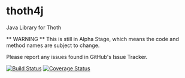thoth4j
=======

Java Library for Thoth


** WARNING **
This is still in Alpha Stage, which means the code and method names are subject to change.


Please report any issues found in GitHub's Issue Tracker.

[![Build Status](https://travis-ci.org/driverpt/rblcheck4j.svg?branch=master)](https://travis-ci.org/driverpt/rblcheck4j)
[![Coverage Status](https://img.shields.io/coveralls/driverpt/rblcheck4j.svg)](https://coveralls.io/r/driverpt/rblcheck4j)
